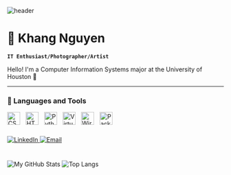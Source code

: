 ![header](https://capsule-render.vercel.app/api?type=waving&color=e24d75&height=100)
# 🎾 Khang Nguyen 

**`IT Enthusiast/Photographer/Artist`**

Hello! I'm a Computer Information Systems major at the University of Houston 🏫

---

### 🧰 Languages and Tools

<img align="left" alt="CSS" width="30px" style="padding-right:10px;" src="https://cdn.jsdelivr.net/gh/devicons/devicon/icons/css3/css3-plain.svg" />
<img align="left" alt="HTML" width="30px" style="padding-right:10px;" src="https://cdn.jsdelivr.net/gh/devicons/devicon/icons/html5/html5-plain.svg" />
<img align="left" alt="Python" width="30px" style="padding-right:10px;" src="https://cdn.jsdelivr.net/gh/devicons/devicon/icons/python/python-plain.svg" />
<img align="left" alt="VirtualBox" width="30px" style="padding-right:10px;" src="https://static.wikia.nocookie.net/logopedia/images/1/1a/VirtualBox_2010.svg/revision/latest?cb=20250410070126" />
<img align="left" alt="Wireshark" width="30px" style="padding-right:10px;" src="https://upload.wikimedia.org/wikipedia/commons/c/c6/Wireshark_icon_new.png" />
<img align="left" alt="Packet Tracer" width="30px" style="padding-right:10px;" src="https://upload.wikimedia.org/wikipedia/en/d/dc/Cisco_Packet_Tracer_Icon.png" />
<br />

#

<!-- Social Buttons -->
<p align="left">
    <!-- LinkedIn Button -->
    <a href="https://www.linkedin.com/in/khangnnguyent/" target="_blank">
        <img alt="LinkedIn" title="Connect to my LinkedIn" src="https://img.shields.io/badge/LinkedIn-Connect-blue?style=for-the-badge&logo=linkedin">
    </a>
    <!-- Email Button -->
    <a href="mailto:khangnnguyent@gmail.com">
        <img alt="Email" title="Email me" src="https://img.shields.io/badge/Email-Contact-red?style=for-the-badge&logo=gmail">
    </a>
</p>

#
![My GitHub Stats](https://github-readme-stats.vercel.app/api?username=knguyenOS&show_icons=true&rank_icon=github&theme=radical)
![Top Langs](https://github-readme-stats.vercel.app/api/top-langs/?username=knguyenOS&layout=compact&theme=radical)
